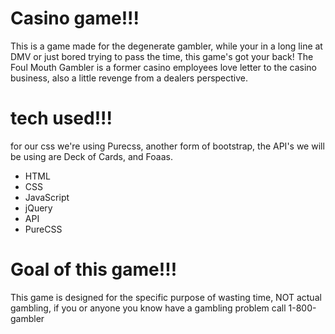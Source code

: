 # Casino game!!!
This is a game made for the degenerate gambler, while your in a long line at DMV or just bored trying to pass the time, this game's got your back! The Foul Mouth Gambler is a former casino employees love letter to the casino business, also a little revenge from a dealers perspective.

# tech used!!!
for our css we're using Purecss, another form of bootstrap,
the API's we will be using are Deck of Cards, and Foaas.
* HTML
* CSS 
* JavaScript 
* jQuery
* API
* PureCSS 


# Goal of this game!!!
This game is designed for the specific purpose of wasting time, NOT 
actual gambling, if you or anyone you know have a gambling problem call
1-800-gambler

